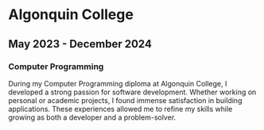 # Algonquin College

## May 2023 - December 2024

### Computer Programming

During my Computer Programming diploma at Algonquin College, I developed a strong passion for software development. Whether working on personal or academic projects,
I found immense satisfaction in building applications. These experiences allowed me to refine my skills while growing as both a developer and a problem-solver.
